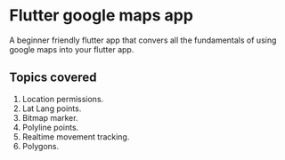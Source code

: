# Flutter google maps app

A beginner friendly flutter app that convers all the fundamentals of using google maps into your flutter app.

## Topics covered

1. Location permissions.
2. Lat Lang points.
3. Bitmap marker.
4. Polyline points.
5. Realtime movement tracking.
6. Polygons.
